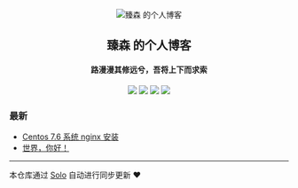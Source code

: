 <p align="center"><img alt="臻森 的个人博客" src="https://static.b3log.org/images/brand/solo-32.png"></p><h2 align="center">
臻森 的个人博客
</h2>

<h4 align="center">路漫漫其修远兮，吾将上下而求索</h4>
<p align="center"><a title="臻森 的个人博客" target="_blank" href="https://github.com/gason-zhang/solo-blog"><img src="https://img.shields.io/github/last-commit/gason-zhang/solo-blog.svg?style=flat-square&color=FF9900"></a>
<a title="GitHub repo size in bytes" target="_blank" href="https://github.com/gason-zhang/solo-blog"><img src="https://img.shields.io/github/repo-size/gason-zhang/solo-blog.svg?style=flat-square"></a>
<a title="Solo Version" target="_blank" href="https://github.com/b3log/solo/releases"><img src="https://img.shields.io/badge/solo-3.6.5-f1e05a.svg?style=flat-square&color=blueviolet"></a>
<a title="Hits" target="_blank" href="https://github.com/b3log/hits"><img src="https://hits.b3log.org/gason-zhang/solo-blog.svg"></a></p>

### 最新

* [Centos 7.6 系统 nginx 安装](http://blog.fuyuning.com/articles/2019/10/15/1571147305979.html)
* [世界，你好！](http://blog.fuyuning.com/hello-solo)



---

本仓库通过 [Solo](https://github.com/b3log/solo) 自动进行同步更新 ❤️ 